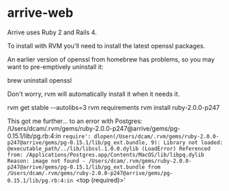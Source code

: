 arrive-web
==========

Arrive uses Ruby 2 and Rails 4.

To install with RVM you'll need to install the latest openssl packages.

An earlier version of openssl from homebrew has problems, so you may want to pre-emptively uninstall it:
  
  brew uninstall openssl

Don't worry, rvm will automatically install it when it needs it.

  rvm get stable --autolibs=3
  rvm requirements
  rvm install ruby-2.0.0-p247

This got me further... to an error with Postgres:
/Users/dcam/.rvm/gems/ruby-2.0.0-p247@arrive/gems/pg-0.15.1/lib/pg.rb:4:in `require': dlopen(/Users/dcam/.rvm/gems/ruby-2.0.0-p247@arrive/gems/pg-0.15.1/lib/pg_ext.bundle, 9): Library not loaded: @executable_path/../lib/libssl.1.0.0.dylib (LoadError)
  Referenced from: /Applications/Postgres.app/Contents/MacOS/lib/libpq.dylib
  Reason: image not found - /Users/dcam/.rvm/gems/ruby-2.0.0-p247@arrive/gems/pg-0.15.1/lib/pg_ext.bundle
	from /Users/dcam/.rvm/gems/ruby-2.0.0-p247@arrive/gems/pg-0.15.1/lib/pg.rb:4:in `<top (required)>'